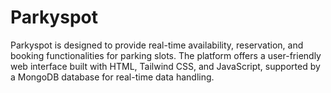 # Parkyspot
Parkyspot is designed to  provide real-time availability, reservation, and booking functionalities for parking slots. The platform offers a user-friendly web interface built with HTML, Tailwind CSS, and JavaScript, supported by a MongoDB database for real-time data handling. 
